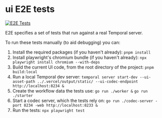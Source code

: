 # ui E2E tests

[![E2E Tests](https://github.com/temporalio/ui/actions/workflows/e2e.yml/badge.svg)](https://github.com/temporalio/ui/actions/workflows/e2e.yml)

E2E specifies a set of tests that run against a real Temporal server.

To run these tests manually (to aid debugging) you can:

1. Install the required packages (if you haven't already):
   `pnpm install`
1. Install playwright's chromium bundle (if you haven't already):
   `npx playwright install chromium --with-deps`
1. Build the current UI code, from the root directory of the project:
   `pnpm build:local`
1. Run a local Temporal dev server:
   `temporal server start-dev --ui-asset-path ../.vercel/output/static/ --ui-codec-endpoint http://localhost:8234 &`
1. Create the workflow data the tests use:
   `go run ./worker &`
   `go run ./starter`
1. Start a codec server, which the tests rely on:
   `go run ./codec-server -port 8234 -web http://localhost:8233 &`
1. Run the tests:
   `npx playwright test`
